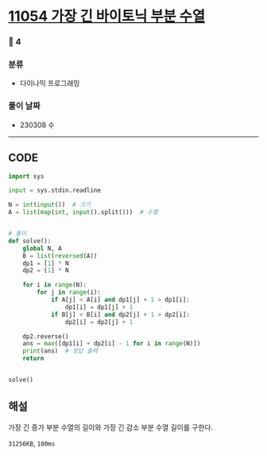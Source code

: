 # [11054 가장 긴 바이토닉 부분 수열](https://www.acmicpc.net/problem/11054)

### 🥇 4

### 분류

- 다이나믹 프로그래밍

### 풀이 날짜

- 230308 수

---

## CODE

```python
import sys

input = sys.stdin.readline

N = int(input())  # 크기
A = list(map(int, input().split()))  # 수열


# 풀이
def solve():
    global N, A
    B = list(reversed(A))
    dp1 = [1] * N
    dp2 = [1] * N

    for i in range(N):
        for j in range(i):
            if A[j] < A[i] and dp1[j] + 1 > dp1[i]:
                dp1[i] = dp1[j] + 1
            if B[j] < B[i] and dp2[j] + 1 > dp2[i]:
                dp2[i] = dp2[j] + 1

    dp2.reverse()
    ans = max([dp1[i] + dp2[i] - 1 for i in range(N)])
    print(ans)  # 정답 출력
    return


solve()

```

## 해설

가장 긴 증가 부분 수열의 길이와 가장 긴 감소 부분 수열 길이를 구한다.

`31256KB`, `100ms`
